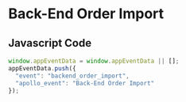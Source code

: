 # Back-End Order Import

### 

## Javascript Code
```js
window.appEventData = window.appEventData || [];
appEventData.push({
  "event": "backend_order_import",
  "apollo_event": "Back-End Order Import"
});
```








